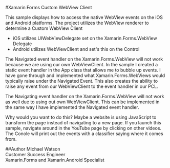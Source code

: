 #Xamarin Forms Custom WebView Client

This sample displays how to access the native WebView events on the iOS and Android platforms. The project utilizes the WebView renderer to determine a Custom WebView Client

* iOS utilizes UIWebViewDelegate set on the Xamarin.Forms.WebView Delegate
* Android utilizes WebViewClient and set's this on the Control

The Navigated event handler on the Xamarin.Forms.WebView will not work because we are using our own WebViewClient. In the sample I created a static event handler in the App class that allows me to bubble up events. I have gone through and implemented what Xamarin.Forms.WebViews would typically raise under the Navigated Event. This also creates the ability to raise any event from our WebViewClient to the event handler in our PCL. 

The Navigating event handler on the Xamarin.Forms.WebView will not work as well due to using out own WebViewClient. This can be implemented in the same way I have implemented the Navigated event handler. 

Why would you want to do this? Maybe a website is using JavaScript to transform the page instead of navigating to a new page. If you launch this sample, navigate around in the YouTube page by clicking on other videos. The Conole will print out the events with a classifier saying where it comes from.


##Author
Michael Watson  
Customer Success Engineer  
Xamarin.Forms and Xamarin.Android Specialist